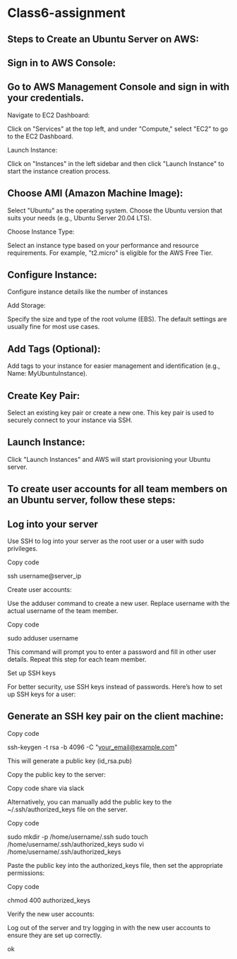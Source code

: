# Class6-assignment
## Steps to Create an Ubuntu Server on AWS:
## Sign in to AWS Console:

## Go to  AWS  Management Console and sign in with your credentials.

Navigate to EC2 Dashboard:

Click on "Services" at the top left, and under "Compute," select "EC2" to go to the EC2 Dashboard.

Launch Instance:

Click on "Instances" in the left sidebar and then click "Launch Instance" to start the instance creation process.

## Choose AMI (Amazon Machine Image):

Select "Ubuntu" as the operating system. Choose the Ubuntu version that suits your needs (e.g., Ubuntu Server 20.04 LTS).

Choose Instance Type:

Select an instance type based on your performance and resource requirements. For example, "t2.micro" is eligible for the AWS Free Tier.

## Configure Instance:

Configure instance details like the number of instances

Add Storage:

Specify the size and type of the root volume (EBS). The default settings are usually fine for most use cases.

## Add Tags (Optional):

Add tags to your instance for easier management and identification (e.g., Name: MyUbuntuInstance).

## Create Key Pair:

Select an existing key pair or create a new one. This key pair is used to securely connect to your instance via SSH.

## Launch Instance:

Click "Launch Instances" and AWS will start provisioning your Ubuntu server.


## To create user accounts for all team members on an Ubuntu server, follow these steps:

## Log into your server 

Use SSH to log into your server as the root user or a user with sudo privileges.

 

Copy code

ssh username@server_ip

Create user accounts:

Use the adduser command to create a new user. Replace username with the actual username of the team member.

 

Copy code

sudo adduser username

This command will prompt you to enter a password and fill in other user details. Repeat this step for each team member.

Set up SSH keys 

For better security, use SSH keys instead of passwords. Here’s how to set up SSH keys for a user:

## Generate an SSH key pair on the client machine:

Copy code

ssh-keygen -t rsa -b 4096 -C "your_email@example.com"

This will generate a public key (id_rsa.pub) 

Copy the public key to the server:

 

Copy code share via slack

 

Alternatively, you can manually add the public key to the ~/.ssh/authorized_keys file on the server.

Copy code

sudo mkdir -p /home/username/.ssh sudo touch /home/username/.ssh/authorized_keys sudo vi /home/username/.ssh/authorized_keys

Paste the public key into the authorized_keys file, then set the appropriate permissions:

 

Copy code

chmod 400 authorized_keys

Verify the new user accounts:

Log out of the server and try logging in with the new user accounts to ensure they are set up correctly.

 


ok
